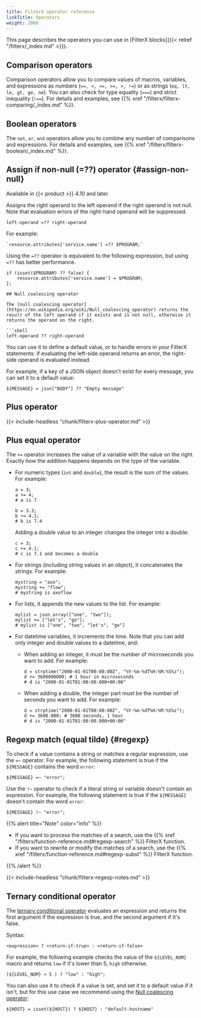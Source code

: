 ```yaml
---
title: FilterX operator reference
linkTitle: Operators
weight: 2000
---
```


<!-- This file is under the copyright of Axoflow, and licensed under Apache License 2.0, except for using the Axoflow and AxoSyslog trademarks. -->



This page describes the operators you can use in [FilterX blocks]({{< relref "/filterx/_index.md" >}}).

## Comparison operators

Comparison operators allow you to compare values of macros, variables, and expressions as numbers (`==, <, <=, >=, >, !=`) or as strings
(`eq, lt, le, gt, ge, ne`). You can also check for type equality (`===`) and strict inequality (`!==`). For details and examples, see {{% xref "/filterx/filterx-comparing/_index.md" %}}.

## Boolean operators

The `not`, `or`, `and` operators allow you to combine any number of comparisons and expressions. For details and examples, see {{% xref "/filterx/filterx-boolean/_index.md" %}}.

## Assign if non-null (=??) operator {#assign-non-null}

Available in {{< product >}} 4.10 and later.

Assigns the right operand to the left operand if the right operand is not null. Note that evaluation errors of the right-hand operand will be suppressed.

```shell
left-operand =?? right-operand
```

For example:

```shell
`resource.attributes['service.name'] =?? $PROGRAM;`
```

Using the `=??` operator is equivalent to the following expression, but using `=??` has better performance.

```code
if (isset($PROGRAM) ?? false) {
    resource.attributes['service.name'] = $PROGRAM;
};

## Null coalescing operator

The [null coalescing operator](https://en.wikipedia.org/wiki/Null_coalescing_operator) returns the result of the left operand if it exists and is not null, otherwise it returns the operand on the right.

```shell
left-operand ?? right-operand
```

You can use it to define a default value, or to handle errors in your FilterX statements: if evaluating the left-side operand returns an error, the right-side operand is evaluated instead.

For example, if a key of a JSON object doesn't exist for every message, you can set it to a default value:

```shell
${MESSAGE} = json["BODY"] ?? "Empty message"
```

## Plus operator

{{< include-headless "chunk/filterx-plus-operator.md" >}}

## Plus equal operator

The `+=` operator increases the value of a variable with the value on the right. Exactly how the addition happens depends on the type of the variable.

- For numeric types (`int` and `double`), the result is the sum of the values. For example:

    ```shell
    a = 3;
    a += 4;
    # a is 7

    b = 3.3;
    b += 4.1;
    # b is 7.4
    ```

    Adding a double value to an integer changes the integer into a double:

    ```shell
    c = 3;
    c += 4.1;
    # c is 7.1 and becomes a double
    ```

- For strings (including string values in an object), it concatenates the strings. For example:

    ```shell
    mystring = "axo";
    mystring += "flow";
    # mystring is axoflow
    ```

- For lists, it appends the new values to the list. For example:

    ```shell
    mylist = json_array(["one", "two"]);
    mylist += ["let's", "go"];
    # mylist is ["one", "two", "let's", "go"]
    ```

- For datetime variables, it increments the time. Note that you can add only integer and double values to a datetime, and:

    - When adding an integer, it must be the number of microseconds you want to add. For example:

        ```shell
        d = strptime("2000-01-01T00:00:00Z", "%Y-%m-%dT%H:%M:%S%z");
        d += 3600000000; # 1 hour in microseconds
        # d is "2000-01-01T01:00:00.000+00:00"
        ```

    - When adding a double, the integer part must be the number of seconds you want to add. For example:

        ```shell
        d = strptime("2000-01-01T00:00:00Z", "%Y-%m-%dT%H:%M:%S%z");
        d += 3600.000; # 3600 seconds, 1 hour
        # d is "2000-01-01T01:00:00.000+00:00"
        ```

## Regexp match (equal tilde) {#regexp}

To check if a value contains a string or matches a regular expression, use the `=~` operator. For example, the following statement is true if the `${MESSAGE}` contains the word `error`:

```shell
${MESSAGE} =~ "error";
```

Use the `!~` operator to check if a literal string or variable doesn't contain an expression. For example, the following statement is true if the `${MESSAGE}` doesn't contain the word `error`:

```shell
${MESSAGE} !~ "error";
```

{{% alert title="Note" color="info" %}}

- If you want to process the matches of a search, use the {{% xref "/filterx/function-reference.md#regexp-search" %}} FilterX function.
- If you want to rewrite or modify the matches of a search, use the {{% xref "/filterx/function-reference.md#regexp-subst" %}} FilterX function.

{{% /alert %}}

{{< include-headless "chunk/filterx-regexp-notes.md" >}}

<!-- FIXME add some more complex regex examples -->

<!-- 
FIXME what is relevant/applicable from /chapter-manipulating-messages/regular-expressions/ ?

Is there a workaround for wildcards/globbing? /chapter-routing-filters/filters/regular-expr/_index.md ?
-->

## Ternary conditional operator

The [ternary conditional operator](https://en.wikipedia.org/wiki/Ternary_conditional_operator) evaluates an expression and returns the first argument if the expression is true, and the second argument if it's false.

Syntax:

```shell
<expression> ? <return-if-true> : <return-if-false>
```

For example, the following example checks the value of the `${LEVEL_NUM}` macro and returns `low` if it's lower than 5, `high` otherwise.

```shell
(${LEVEL_NUM} < 5 ) ? "low" : "high";
```

You can also use it to check if a value is set, and set it to a default value if it isn't, but for this use case we recommend using the [Null coalescing operator](#null-coalescing-operator):

```shell
${HOST} = isset(${HOST}) ? ${HOST} : "default-hostname"
```
